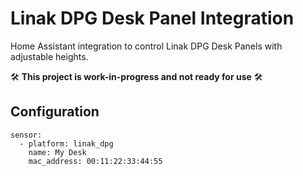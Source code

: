 # Linak DPG Desk Panel Integration
Home Assistant integration to control Linak DPG Desk Panels with adjustable heights.

🛠️ **This project is work-in-progress and not ready for use** 🛠️

## Configuration
```
sensor:
  - platform: linak_dpg
    name: My Desk
    mac_address: 00:11:22:33:44:55
```